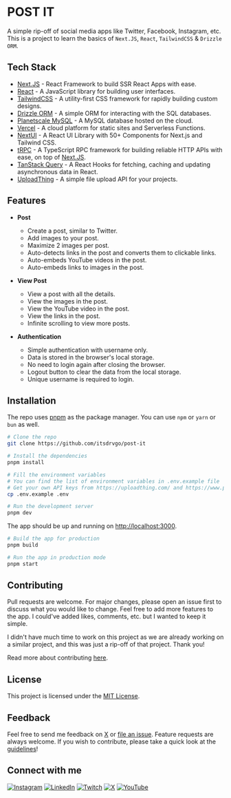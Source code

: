 # **POST IT**

A simple rip-off of social media apps like Twitter, Facebook, Instagram, etc. This is a project to learn the basics of `Next.JS`, `React`, `TailwindCSS` & `Drizzle ORM`.

## Tech Stack

-   [Next.JS](https://nextjs.org/) - React Framework to build SSR React Apps with ease.
-   [React](https://reactjs.org/) - A JavaScript library for building user interfaces.
-   [TailwindCSS](https://tailwindcss.com/) - A utility-first CSS framework for rapidly building custom designs.
-   [Drizzle ORM](https://orm.drizzle.team/) - A simple ORM for interacting with the SQL databases.
-   [Planetscale MySQL](https://www.planetscale.com/) - A MySQL database hosted on the cloud.
-   [Vercel](https://vercel.com/) - A cloud platform for static sites and Serverless Functions.
-   [NextUI](https://nextui.org/) - A React UI Library with 50+ Components for Next.js and Tailwind CSS.
-   [tRPC](https://trpc.io/) - A TypeScript RPC framework for building reliable HTTP APIs with ease, on top of [Next.JS](https://nextjs.org/).
-   [TanStack Query](https://tanstack.com/query/latest/) - A React Hooks for fetching, caching and updating asynchronous data in React.
-   [UploadThing](https://uploadthing.com/) - A simple file upload API for your projects.

## Features

-   **Post**

    -   Create a post, similar to Twitter.
    -   Add images to your post.
    -   Maximize 2 images per post.
    -   Auto-detects links in the post and converts them to clickable links.
    -   Auto-embeds YouTube videos in the post.
    -   Auto-embeds links to images in the post.

-   **View Post**

    -   View a post with all the details.
    -   View the images in the post.
    -   View the YouTube video in the post.
    -   View the links in the post.
    -   Infinite scrolling to view more posts.

-   **Authentication**
    -   Simple authentication with username only.
    -   Data is stored in the browser's local storage.
    -   No need to login again after closing the browser.
    -   Logout button to clear the data from the local storage.
    -   Unique username is required to login.

## Installation

The repo uses [pnpm](https://pnpm.io/) as the package manager. You can use `npm` or `yarn` or `bun` as well.

```bash
# Clone the repo
git clone https://github.com/itsdrvgo/post-it

# Install the dependencies
pnpm install

# Fill the environment variables
# You can find the list of environment variables in .env.example file
# Get your own API keys from https://uploadthing.com/ and https://www.planetscale.com/
cp .env.example .env

# Run the development server
pnpm dev
```

The app should be up and running on [http://localhost:3000](http://localhost:3000).

```bash
# Build the app for production
pnpm build

# Run the app in production mode
pnpm start
```

## Contributing

Pull requests are welcome. For major changes, please open an issue first to discuss what you would like to change. Feel free to add more features to the app. I could've added likes, comments, etc. but I wanted to keep it simple.

I didn't have much time to work on this project as we are already working on a similar project, and this was just a rip-off of that project. Thank you!

Read more about contributing [here](https://github.com/itsdrvgo/post-it/CONTRIBUTING.md).

## License

This project is licensed under the [MIT License](https://github.com/itsdrvgo/LICENSE).

## Feedback

Feel free to send me feedback on [X](https://x.com/itsdrvgo) or [file an issue](https://github.com/itsdrvgo/post-it/issues/new). Feature requests are always welcome. If you wish to contribute, please take a quick look at the [guidelines](https://github.com/itsdrvgo/post-it/blob/main/CONTRIBUTING.md)!

## Connect with me

[![Instagram](https://img.shields.io/badge/Instagram-%23E4405F.svg?logo=Instagram&logoColor=white)](https://instagram.com/itsdrvgo)
[![LinkedIn](https://img.shields.io/badge/LinkedIn-%230077B5.svg?logo=linkedin&logoColor=white)](https://linkedin.com/in/itsdrvgo)
[![Twitch](https://img.shields.io/badge/Twitch-%239146FF.svg?logo=Twitch&logoColor=white)](https://twitch.tv/itsdrvgo)
[![X](https://img.shields.io/badge/X-%23000000.svg?logo=X&logoColor=white)](https://x.com/itsdrvgo)
[![YouTube](https://img.shields.io/badge/YouTube-%23FF0000.svg?logo=YouTube&logoColor=white)](https://youtube.com/@itsdrvgodev)
